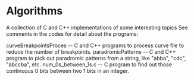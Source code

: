 # Algorithms
A collection of C and C++ implementations of some interesting topics
See comments in the codes for detail about the programs:

curveBreakpointsProces -- C and C++ programs to process curve file to reduce the number of breakpoints.
paradromicPatterns     -- C and C++ program to pick out paradromic patterns from a string, like "abba", "cdc", "abccba", etc.
num_0s_between_1s.c    -- C program to find out those continuous 0 bits between two 1 bits in an integer.
